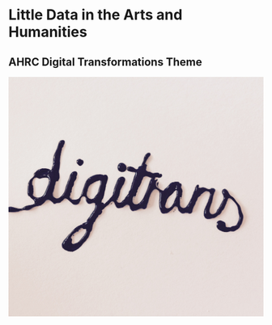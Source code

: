 # Little Data in the Arts and Humanities 
## AHRC Digital Transformations Theme

![Image](Images/CoverImage2.jpeg)
